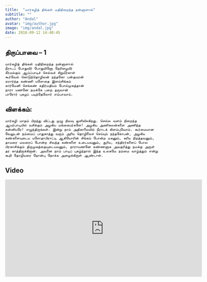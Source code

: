 ```yaml
---
title:  "மார்கழித் திங்கள் மதிநிறைந்த நன்னாளால்"
subtitle: ""
author: "Andal"
avatar: "img/author.jpg"
image: "img/andal.jpg"
date: 2018-09-12 14:40:45
---
```


## திருப்பாவை – 1

```
மார்கழித் திங்கள் மதிநிறைந்த நன்னாளால்
நீராடப் போதுவீர் போதுமினோ நேரிழையீர்
சீர்மல்கும் ஆய்ப்பாடிச் செல்வச் சிறுமீர்காள்
கூர்வேல் கொடுந்தொழிலன் நந்தகோ பன்குமரன்
ஏரார்ந்த கண்ணி யசோதை இளம்சிங்கம்
கார்மேனி செங்கண் கதிர்மதியம் போல்முகத்தான்
நாரா யணனே நமக்கே பறை தருவான்
பாரோர் புகழப் படிந்தேலோர் எம்பாவாய்.
```

## விளக்கம்:
```
மார்கழி மாதம் பிறந்து விட்டது முழு நிலவு ஒளிவீசுகிறது. செல்ல வளம் நிறைந்த ஆயர்பாடியில் வசிக்கும் அழகிய மங்கையர்களே! அழகிய அணிகலன்களை அணிந்த கன்னியரே! எழுந்திருங்கள். இன்று நாம் அதிகாலையில் நீராடக் கிளம்புவோம். கூர்மையான வேலுடன் நம்மைப் பாதுகாத்து வரும் அரிய தொழிலைச் செய்யும் நந்தகோபன், அழகிய கண்களையுடைய யசோதாபிராட்டி ஆகியோரின் சிங்கம் போன்ற மகனும், கரிய நிறத்தவனும், தாமரை மலரைப் போன்ற சிவந்த கண்களை உடையவனும், சூரிய, சந்திரர்களைப் போல பிரகாசிக்கும் திருமுகத்தையுடையவனும், நாராயணனே கண்ணனாக அவதரித்து நமக்கு அருள் தர காத்திருக்கிறான். அவனை நாம் பாடிப் புகழ்ந்தால் இந்த உலகமே நம்மை வாழ்த்தும் என்று கூறி தோழியரை நோன்பு நோக்க அழைக்கிறாள் ஆண்டாள்.
```

## Video

<iframe width="640" height="315" src="https://www.youtube.com/embed/ZVc2MYuT7pk" frameborder="0" allow="autoplay; encrypted-media" allowfullscreen></iframe>
